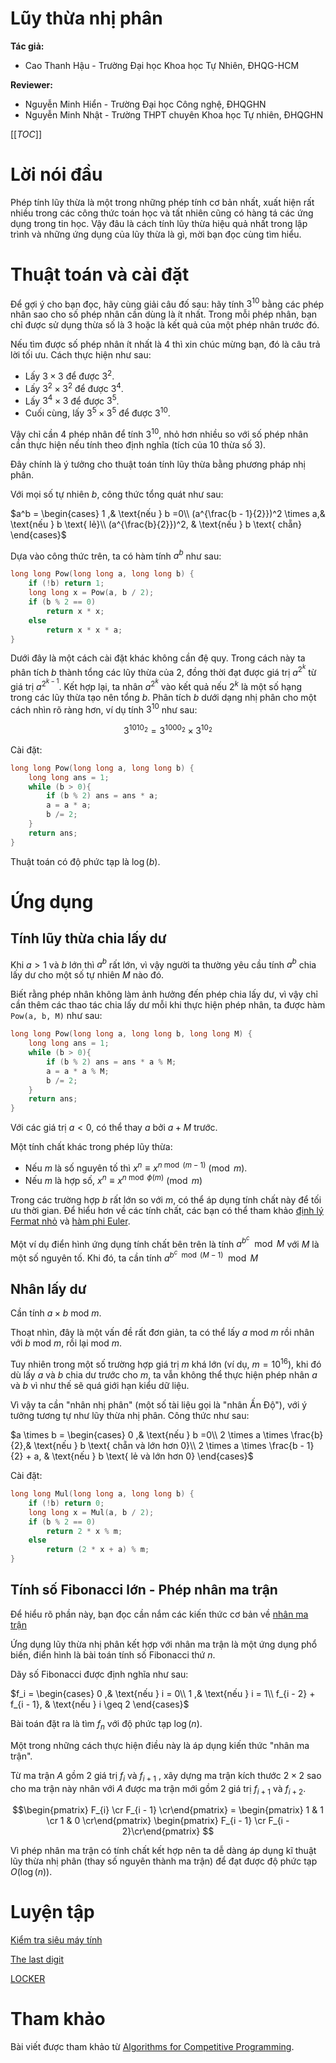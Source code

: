 # Lũy thừa nhị phân

**Tác giả:**
* Cao Thanh Hậu - Trường Đại học Khoa học Tự Nhiên, ĐHQG-HCM

**Reviewer:**
* Nguyễn Minh Hiển - Trường Đại học Công nghệ, ĐHQGHN
* Nguyễn Minh Nhật - Trường THPT chuyên Khoa học Tự nhiên, ĐHQGHN

[[_TOC_]]

# Lời nói đầu

Phép tính lũy thừa là một trong những phép tính cơ bản nhất, xuất hiện rất nhiều trong các công thức toán học và tất nhiên cũng có hàng tá các ứng dụng trong tin học. Vậy đâu là cách tính lũy thừa hiệu quả nhất trong lập trình và những ứng dụng của lũy thừa là gì, mời bạn đọc cùng tìm hiểu.

# Thuật toán và cài đặt

Để gợi ý cho bạn đọc, hãy cùng giải câu đố sau: hãy tính $3^{10}$ bằng các phép nhân sao cho số phép nhân cần dùng là ít nhất. Trong mỗi phép nhân, bạn chỉ được sử dụng thừa số là $3$ hoặc là kết quả của một phép nhân trước đó.

Nếu tìm được số phép nhân ít nhất là $4$ thì xin chúc mừng bạn, đó là câu trả lời tối ưu. Cách thực hiện như sau:
* Lấy $3 \times 3$ để được $3^2$.
* Lấy $3^2 \times 3^2$ để được $3^4$.
* Lấy $3^4 \times 3$ để được $3^5$.
* Cuối cùng, lấy $3^5 \times 3^5$ để được $3^{10}$.

Vậy chỉ cần $4$ phép nhân để tính $3^{10}$, nhỏ hơn nhiều so với số phép nhân cần thực hiện nếu tính theo định nghĩa (tích của $10$ thừa số $3$).

Đây chính là ý tưởng cho thuật toán tính lũy thừa bằng phương pháp nhị phân. 

Với mọi số tự nhiên $b$, công thức tổng quát như sau:

$a^b = 
\begin{cases}
    1                 ,& \text{nếu } b =0\\
    (a^{\frac{b - 1}{2}})^2 \times a,& \text{nếu } b \text{ lẻ}\\
    (a^{\frac{b}{2}})^2,       & \text{nếu } b \text{ chẵn}
\end{cases}$

Dựa vào công thức trên, ta có hàm tính $a^b$ như sau:

```cpp
long long Pow(long long a, long long b) {
    if (!b) return 1;
    long long x = Pow(a, b / 2);
    if (b % 2 == 0) 
        return x * x;
    else 
        return x * x * a;
}
```


Dưới đây là một cách cài đặt khác không cần đệ quy. Trong cách này ta phân tích $b$ thành tổng các lũy thừa của $2$, đồng thời đạt được giá trị $a^{2^k}$ từ giá trị $a^{2^{k - 1}}$. Kết hợp lại, ta nhân $a^{2^k}$ vào kết quả nếu $2^k$ là một số hạng trong các lũy thừa tạo nên tổng $b$.
Phân tích $b$ dưới dạng nhị phân cho một cách nhìn rõ ràng hơn, ví dụ tính $3^{10}$ như sau:

$$ 3^{1010_2} = 3^{1000_2} \times 3^{10_2} $$

Cài đặt:
```cpp
long long Pow(long long a, long long b) {
    long long ans = 1;
    while (b > 0){
        if (b % 2) ans = ans * a;
        a = a * a;
        b /= 2;
    }
    return ans;
}
```

Thuật toán có độ phức tạp là $\log(b)$.

# Ứng dụng

## Tính lũy thừa chia lấy dư

Khi $a > 1$ và $b$ lớn thì $a^b$ rất lớn, vì vậy người ta thường yêu cầu tính $a^b$ chia lấy dư cho một số tự nhiên $M$ nào đó.

Biết rằng phép nhân không làm ảnh hưởng đến phép chia lấy dư, vì vậy chỉ cần thêm các thao tác chia lấy dư mỗi khi thực hiện phép nhân, ta được hàm `Pow(a, b, M)` như sau:

```cpp
long long Pow(long long a, long long b, long long M) {
    long long ans = 1;
    while (b > 0){
        if (b % 2) ans = ans * a % M;
        a = a * a % M;
        b /= 2;
    }
    return ans;
}
```

Với các giá trị $a < 0$, có thể thay $a$ bởi $a + M$ trước.

Một tính chất khác trong phép lũy thừa:
* Nếu $m$ là số nguyên tố thì $x^n \equiv x^{n \bmod (m-1)} \pmod{m}$.
*  Nếu $m$ là hợp số, $x^n \equiv x^{n \bmod{\phi(m)}} \pmod{m}$

Trong các trường hợp $b$ rất lớn so với $m$, có thể áp dụng tính chất này để tối ưu thời gian.
Để hiểu hơn về các tính chất, các bạn có thể tham khảo [định lý Fermat nhỏ](https://vi.wikipedia.org/wiki/%C4%90%E1%BB%8Bnh_l%C3%BD_nh%E1%BB%8F_Fermat) và [hàm phi Euler](https://vi.wikipedia.org/wiki/H%C3%A0m_phi_Euler).

Một ví dụ điển hình ứng dụng tính chất bên trên là tính $a^{b^c} \mod M$ với $M$ là một số nguyên tố. Khi đó, ta cần tính $a^{b^c \mod (M - 1)} \mod M$

## Nhân lấy dư

Cần tính $a \times b \text{ mod } m$.

Thoạt nhìn, đây là một vấn đề rất đơn giản, ta có thể lấy $a \text{ mod } m$ rồi nhân với $b \text{ mod } m$, rồi lại $\text{mod }m$.

Tuy nhiên trong một số trường hợp giá trị $m$ khá lớn (ví dụ, $m = 10^{16}$), khi đó dù lấy $a$ và $b$ chia dư trước cho $m$, ta vẫn không thể thực hiện phép nhân $a$ và $b$ vì như thế sẽ quá giới hạn kiểu dữ liệu.

Vì vậy ta cần "nhân nhị phân" (một số tài liệu gọi là "nhân Ấn Độ"), với ý tưởng tương tự như lũy thừa nhị phân. Công thức như sau:

$a \times b = 
\begin{cases}
    0                 ,& \text{nếu } b =0\\
    2 \times a \times \frac{b}{2},& \text{nếu } b \text{ chẵn và lớn hơn 0}\\
    2 \times a \times \frac{b - 1}{2} + a,       & \text{nếu } b \text{ lẻ và lớn hơn 0}
\end{cases}$

Cài đặt:
```cpp
long long Mul(long long a, long long b) {
    if (!b) return 0;
    long long x = Mul(a, b / 2);
    if (b % 2 == 0) 
        return 2 * x % m;
    else 
        return (2 * x + a) % m;
}
```

## Tính số Fibonacci lớn - Phép nhân ma trận

Để hiểu rõ phần này, bạn đọc cần nắm các kiến thức cơ bản về [nhân ma trận](https://vnoi.info/wiki/algo/trick/matrix-multiplication.md)

Ứng dụng lũy thừa nhị phân kết hợp với nhân ma trận là một ứng dụng phổ biến, điển hình là bài toán tính số Fibonacci thứ $n$.

Dãy số Fibonacci được định nghĩa như sau:

$f_i = 
\begin{cases}
    0                 ,& \text{nếu } i = 0\\
    1                 ,& \text{nếu } i = 1\\
    f_{i - 2} + f_{i - 1},       & \text{nếu } i \geq 2
\end{cases}$

Bài toán đặt ra là tìm $f_n$ với độ phức tạp $\log(n)$.

Một trong những cách thực hiện điều này là áp dụng kiến thức "nhân ma trận".

Từ ma trận $A$ gồm $2$ giá trị $f_i$ và $f_{i + 1}$ , xây dựng ma trận kích thước $2 \times 2$ sao cho ma trận này nhân với $A$ được ma trận mới gồm $2$ giá trị $f_{i + 1}$ và $f_{i + 2}$.

$$\begin{pmatrix} F_{i} \cr F_{i - 1} \cr\end{pmatrix} 
= \begin{pmatrix} 1 & 1 \cr 1 & 0 \cr\end{pmatrix}
\begin{pmatrix} F_{i - 1} \cr F_{i - 2}\cr\end{pmatrix}
$$

Vì phép nhân ma trận có tính chất kết hợp nên ta dễ dàng áp dụng kĩ thuật lũy thừa nhị phân (thay số nguyên thành ma trận) để đạt được độ phức tạp $O(\log(n))$.

# Luyện tập

[Kiểm tra siêu máy tính](https://oj.vnoi.info/problem/tnhtest)

[The last digit](https://www.spoj.com/problems/LASTDIG/)

[LOCKER](https://www.spoj.com/problems/LOCKER/)

# Tham khảo

Bài viết được tham khảo từ [Algorithms for Competitive Programming](https://cp-algorithms.com/algebra/binary-exp.html).